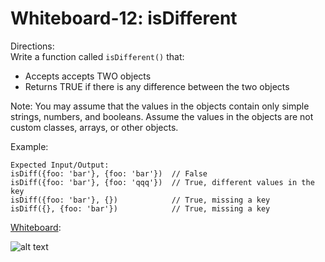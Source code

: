 # Whiteboard-12:  isDifferent

Directions:<br>
Write a function called `isDifferent()` that:
- Accepts accepts TWO objects
- Returns TRUE if there is any difference between the two objects

Note:  You may assume that the values in the objects contain only simple strings, numbers, and booleans.  Assume the values in the objects are not custom classes, arrays, or other objects.


Example:<br>
```
Expected Input/Output:
isDiff({foo: 'bar'}, {foo: 'bar'})  // False
isDiff({foo: 'bar'}, {foo: 'qqq'})  // True, different values in the key
isDiff({foo: 'bar'}, {})            // True, missing a key
isDiff({}, {foo: 'bar'})            // True, missing a key
```
<u>Whiteboard</u>:<br>

![alt text](./images/401.whiteboard-12.jpg)

